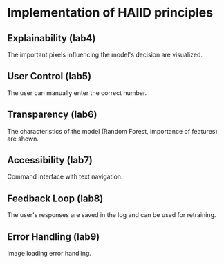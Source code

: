 # Implementation of HAIID principles

## Explainability (lab4)
The important pixels influencing the model's decision are visualized.

## User Control (lab5)
The user can manually enter the correct number.

## Transparency (lab6)
The characteristics of the model (Random Forest, importance of features) are shown.

## Accessibility (lab7)
Command interface with text navigation.

## Feedback Loop (lab8)
The user's responses are saved in the log and can be used for retraining.

## Error Handling (lab9)
Image loading error handling.

